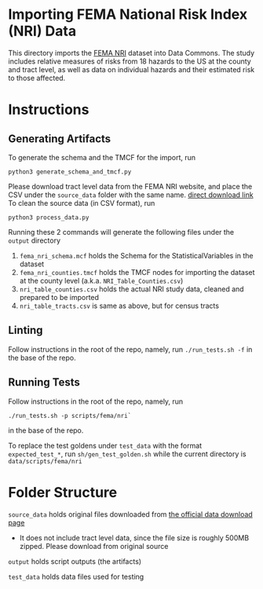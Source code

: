 # Importing FEMA National Risk Index (NRI) Data

This directory imports the [FEMA NRI](https://hazards.fema.gov/nri/) dataset
into Data Commons. The study includes relative measures of risks from 18 hazards
to the US at the county and tract level, as well as data on individual hazards
and their estimated risk to those affected.

# Instructions

## Generating Artifacts

To generate the schema and the TMCF for the import, run
```
python3 generate_schema_and_tmcf.py
```

Please download tract level data from the FEMA NRI website, and place the CSV
under the `source_data` folder with the same name. [direct download link](
https://hazards.fema.gov/nri/Content/StaticDocuments/DataDownload//NRI_Table_CensusTracts/NRI_Table_CensusTracts.zip
)
To clean the source data (in CSV format), run
```
python3 process_data.py
```

Running these 2 commands will generate the following files under the `output`
directory

1. `fema_nri_schema.mcf` holds the Schema for the StatisticalVariables in the
dataset
1. `fema_nri_counties.tmcf` holds the TMCF nodes for importing the dataset at
the county level (a.k.a. `NRI_Table_Counties.csv`)
1. `nri_table_counties.csv` holds the actual NRI study data, cleaned and
prepared to be imported
1. `nri_table_tracts.csv` is same as above, but for census tracts

## Linting

Follow instructions in the root of the repo, namely, run `./run_tests.sh -f`
in the base of the repo.

## Running Tests

Follow instructions in the root of the repo, namely, run 
```
./run_tests.sh -p scripts/fema/nri`
```
in the base of the repo.

To replace the test goldens under `test_data` with the format `expected_test_*`,
run `sh/gen_test_golden.sh` while the current directory is `data/scripts/fema/nri`
 
# Folder Structure

`source_data` holds original files downloaded from
[the official data download page](https://hazards.fema.gov/nri/data-resources)
 - It does not include tract level data, since the file size is roughly 500MB
 zipped. Please download from original source

`output` holds script outputs (the artifacts)

`test_data` holds data files used for testing 
